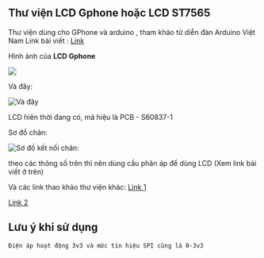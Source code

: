 ﻿## Thư viện LCD Gphone hoặc LCD ST7565

Thư viện dùng cho GPhone và arduino , tham khảo từ diễn đàn Arduino Việt Nam
Link bài viết : [Link](http://arduino.vn/tutorial/1319-st7565-huong-dan-su-dung-glcd-st7565-homephone-va-chia-se-thu-vien)

Hình ảnh của **LCD Gphone**

<img src="http://k1.arduino.vn/img/2016/11/08/0/3299_12315469-1478612440-0-14e05c4a7862f1421c16ec1f68dc0fc7ef9e3457876a880c02b69af7feb5c4ce.jpg">

Và đây:

![Và đây](http://k1.arduino.vn/img/2016/12/15/0/3428_12315469-1481819575-0-20161215-232218.jpg)

LCD hiên thời đang có, mã hiệu là PCB - S60837-1

Sơ đồ chân:

 ![Sơ đồ kết nối chân:](http://k3.arduino.vn/img/2016/11/08/0/3264_81215469-1478612453-0-5459c97506e9d1ef252c284d9f5527de23470a95c9ba84e7077a90a6891dcded.jpg)

theo các thông số trên thì nên dùng cầu phân áp để dùng LCD
(Xem link bài viết ở trên)

Và các link thao khảo thư viện khác:
[Link 1](http://arduino.vn/bai-viet/763-public-homephone-lcd-library-thu-vien-dieu-khien-man-hinh-lcd-dien-thoai-cong-cong-va)

[Link 2](https://www.adafruit.com/product/250)

## Lưu ý khi sử dụng

` Điện áp hoạt động 3v3 và mức tín hiệu SPI cũng là 0-3v3 `

 
